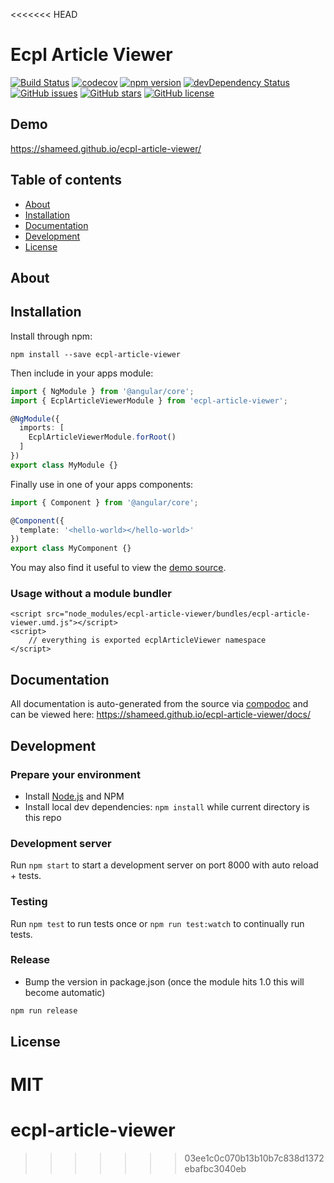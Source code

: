 <<<<<<< HEAD
# Ecpl Article Viewer
[![Build Status](https://travis-ci.org/shameed/ecpl-article-viewer.svg?branch=master)](https://travis-ci.org/shameed/ecpl-article-viewer)
[![codecov](https://codecov.io/gh/shameed/ecpl-article-viewer/branch/master/graph/badge.svg)](https://codecov.io/gh/shameed/ecpl-article-viewer)
[![npm version](https://badge.fury.io/js/ecpl-article-viewer.svg)](http://badge.fury.io/js/ecpl-article-viewer)
[![devDependency Status](https://david-dm.org/shameed/ecpl-article-viewer/dev-status.svg)](https://david-dm.org/shameed/ecpl-article-viewer?type=dev)
[![GitHub issues](https://img.shields.io/github/issues/shameed/ecpl-article-viewer.svg)](https://github.com/shameed/ecpl-article-viewer/issues)
[![GitHub stars](https://img.shields.io/github/stars/shameed/ecpl-article-viewer.svg)](https://github.com/shameed/ecpl-article-viewer/stargazers)
[![GitHub license](https://img.shields.io/badge/license-MIT-blue.svg)](https://raw.githubusercontent.com/shameed/ecpl-article-viewer/master/LICENSE)

## Demo
https://shameed.github.io/ecpl-article-viewer/

## Table of contents

- [About](#about)
- [Installation](#installation)
- [Documentation](#documentation)
- [Development](#development)
- [License](#license)

## About



## Installation

Install through npm:
```
npm install --save ecpl-article-viewer
```

Then include in your apps module:

```typescript
import { NgModule } from '@angular/core';
import { EcplArticleViewerModule } from 'ecpl-article-viewer';

@NgModule({
  imports: [
    EcplArticleViewerModule.forRoot()
  ]
})
export class MyModule {}
```

Finally use in one of your apps components:
```typescript
import { Component } from '@angular/core';

@Component({
  template: '<hello-world></hello-world>'
})
export class MyComponent {}
```

You may also find it useful to view the [demo source](https://github.com/shameed/ecpl-article-viewer/blob/master/demo/demo.component.ts).

### Usage without a module bundler
```
<script src="node_modules/ecpl-article-viewer/bundles/ecpl-article-viewer.umd.js"></script>
<script>
    // everything is exported ecplArticleViewer namespace
</script>
```

## Documentation
All documentation is auto-generated from the source via [compodoc](https://compodoc.github.io/compodoc/) and can be viewed here:
https://shameed.github.io/ecpl-article-viewer/docs/

## Development

### Prepare your environment
* Install [Node.js](http://nodejs.org/) and NPM
* Install local dev dependencies: `npm install` while current directory is this repo

### Development server
Run `npm start` to start a development server on port 8000 with auto reload + tests.

### Testing
Run `npm test` to run tests once or `npm run test:watch` to continually run tests.

### Release
* Bump the version in package.json (once the module hits 1.0 this will become automatic)
```bash
npm run release
```

## License

MIT
=======
# ecpl-article-viewer
>>>>>>> 03ee1c0c070b13b10b7c838d1372ebafbc3040eb
